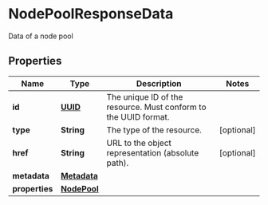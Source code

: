 

# NodePoolResponseData

Data of a node pool
## Properties

| Name | Type | Description | Notes |
| ------------ | ------------- | ------------- | ------------- |
| **id** | [**UUID**](UUID.md) | The unique ID of the resource. Must conform to the UUID format.  |  |
| **type** | **String** | The type of the resource. |  [optional] |
| **href** | **String** | URL to the object representation (absolute path). |  [optional] |
| **metadata** | [**Metadata**](Metadata.md) |  |  |
| **properties** | [**NodePool**](NodePool.md) |  |  |


